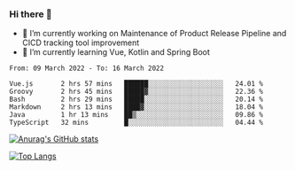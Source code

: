 ### Hi there 👋

- 🔭 I’m currently working on Maintenance of Product Release Pipeline and CICD tracking tool improvement
- 🌱 I’m currently learning Vue, Kotlin and Spring Boot

<!--START_SECTION:waka-->

```text
From: 09 March 2022 - To: 16 March 2022

Vue.js       2 hrs 57 mins   ██████░░░░░░░░░░░░░░░░░░░   24.01 %
Groovy       2 hrs 45 mins   █████▓░░░░░░░░░░░░░░░░░░░   22.36 %
Bash         2 hrs 29 mins   █████░░░░░░░░░░░░░░░░░░░░   20.14 %
Markdown     2 hrs 13 mins   ████▓░░░░░░░░░░░░░░░░░░░░   18.04 %
Java         1 hr 13 mins    ██▒░░░░░░░░░░░░░░░░░░░░░░   09.86 %
TypeScript   32 mins         █░░░░░░░░░░░░░░░░░░░░░░░░   04.44 %
```

<!--END_SECTION:waka-->

[![Anurag's GitHub stats](https://github-readme-stats.vercel.app/api?username=yunhao981&show_icons=true&theme=solarized-dark)](https://github.com/anuraghazra/github-readme-stats)

[![Top Langs](https://github-readme-stats.vercel.app/api/top-langs/?username=yunhao981&theme=solarized-dark&layout=compact)](https://github.com/anuraghazra/github-readme-stats)

<!--
**yunhao981/yunhao981** is a ✨ _special_ ✨ repository because its `README.md` (this file) appears on your GitHub profile.

Here are some ideas to get you started:

- 🔭 I’m currently working on Maintenance of Release Pipeline and CICD tracking tool improvement
- 🌱 I’m currently learning Vue, Kotlin and Spring Boot
- 👯 I’m looking to collaborate on ...
- 🤔 I’m looking for help with ...
- 💬 Ask me about ...
- 📫 How to reach me: ...
- 😄 Pronouns: ...
- ⚡ Fun fact: ...
-->



